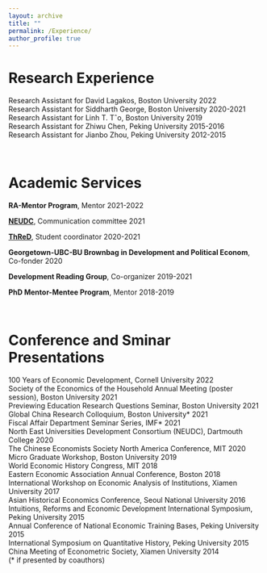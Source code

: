 ```yaml
---
layout: archive
title: ""
permalink: /Experience/
author_profile: true
---
```


# Research Experience
   Research Assistant for David Lagakos, Boston University 2022   
   Research Assistant for Siddharth George, Boston University 2020-2021  
   Research Assistant for Linh T. Tˆo, Boston University 2019   
   Research Assistant for Zhiwu Chen, Peking University 2015-2016   
   Research Assistant for Jianbo Zhou, Peking University 2012-2015 

&nbsp;


# Academic Services 
  **RA-Mentor Program**, Mentor 2021-2022
  
  **[NEUDC](https://sites.google.com/view/neudc2021)**, Communication committee 2021    
  
  **[ThReD](http://thred.devecon.org/)**, Student coordinator 2020-2021
  
  **Georgetown-UBC-BU Brownbag in Development and Political Econom**, Co-fonder 2020
  
  **Development Reading Group**, Co-organizer 2019-2021
  
  **PhD Mentor-Mentee Program**, Mentor 2018-2019
 
&nbsp;
 
 
# Conference and Sminar Presentations 
   100 Years of Economic Development, Cornell University 2022   
   Society of the Economics of the Household Annual Meeting (poster session), Boston University 2021    
   Previewing Education Research Questions Seminar, Boston University 2021      
   Global China Research Colloquium, Boston University* 2021    
   Fiscal Affair Department Seminar Series, IMF* 2021      
   North East Universities Development Consortium (NEUDC), Dartmouth College 2020    
   The Chinese Economists Society North America Conference, MIT 2020      
   Micro Graduate Workshop, Boston University 2019    
   World Economic History Congress, MIT 2018    
   Eastern Economic Association Annual Conference, Boston 2018      
   International Workshop on Economic Analysis of Institutions, Xiamen University 2017    
   Asian Historical Economics Conference, Seoul National University 2016      
   Intuitions, Reforms and Economic Development International Symposium, Peking University 2015    
   Annual Conference of National Economic Training Bases, Peking University 2015      
   International Symposium on Quantitative History, Peking University 2015     
   China Meeting of Econometric Society, Xiamen University 2014    
   (* if presented by coauthors)   
  

&nbsp;
